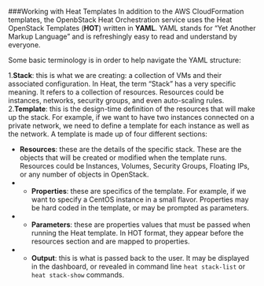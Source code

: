 ###Working with Heat Templates
In addition to the AWS CloudFormation templates, the OpenbStack Heat Orchestration service uses the Heat OpenStack Templates (**HOT**) written in **YAML**. YAML stands for “Yet Another Markup Language” and is refreshingly easy to read and understand by everyone.

Some basic terminology is in order to help navigate the YAML structure:

1.**Stack**: this is what we are creating: a collection of VMs and their associated configuration. In Heat, the term “Stack” has a very specific meaning. It refers to a collection of resources. Resources could be instances, networks, security groups, and even auto-scaling rules.
2.**Template**: this is the design-time definition of the resources that will make up the stack. For example, if we want to have two instances connected on a private network, we need to define a template for each instance as well as the network. A template is made up of four different sections:
   * **Resources**: these are the details of the specific stack. These are the objects that will be created or modified when the template runs. Resources could be Instances, Volumes, Security Groups, Floating IPs, or any number of objects in OpenStack.
   * * **Properties**: these are specifics of the template. For example, if we want to specify a CentOS instance in a small flavor. Properties may be hard coded in the template, or may be prompted as parameters.
   * * **Parameters**: these are properties values that must be passed when running the Heat template. In HOT format, they appear before the resources section and are mapped to properties.
   * * **Output**: this is what is passed back to the user. It may be displayed in the dashboard, or revealed in command line ``heat stack-list`` or ``heat stack-show`` commands.
